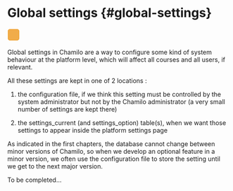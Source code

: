# Global settings {#global-settings}

![](../assets/images26.png)

Global settings in Chamilo are a way to configure some kind of system behaviour at the platform level, which will affect all courses and all users, if relevant.

All these settings are kept in one of 2 locations :

1.  the configuration file, if we think this setting must be controlled by the system administrator but not by the Chamilo administrator (a very small number of settings are kept there)

2.  the settings_current (and settings_option) table(s), when we want those settings to appear inside the platform settings page

As indicated in the first chapters, the database cannot change between minor versions of Chamilo, so when we develop an optional feature in a minor version, we often use the configuration file to store the setting until we get to the next major version.

To be completed…